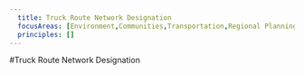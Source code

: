 ```yaml
---
  title: Truck Route Network Designation 
  focusAreas: [Environment,Communities,Transportation,Regional Planning]
  principles: []
---
```

#Truck Route Network Designation